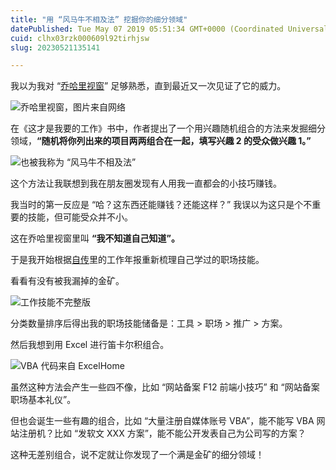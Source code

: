 ```yaml
---
title: "用 “风马牛不相及法” 挖掘你的细分领域"
datePublished: Tue May 07 2019 05:51:34 GMT+0000 (Coordinated Universal Time)
cuid: clhx03rzk000609l92tirhjsw
slug: 20230521135141

---
```


我以为我对 “[乔哈里视窗](http://mp.weixin.qq.com/s?__biz=MzI3MzU5MDA1OQ==&mid=2247485292&idx=1&sn=b646be5297f8432d6ccc0801702e3b9d&chksm=eb21b528dc563c3efff3ef59908908b81a231b2aee85d65b689aed2b5a4b146522e476a9879b&scene=21#wechat_redirect)” 足够熟悉，直到最近又一次见证了它的威力。

![乔哈里视窗，图片来自网络](https://cdn.hashnode.com/res/hashnode/image/upload/v1684648229080/2a047428-8ebe-4f37-801e-c8d3a9a2d976.jpeg)

在《这才是我要的工作》书中，作者提出了一个用兴趣随机组合的方法来发掘细分领域，**“随机将你列出来的项目两两组合在一起，填写兴趣 2 的受众做兴趣 1。”**

![也被我称为 “风马牛不相及法”](https://cdn.hashnode.com/res/hashnode/image/upload/v1684648240417/5b7b6bc7-75d5-40f2-a827-320c8dcb33cd.jpeg)

这个方法让我联想到我在朋友圈发现有人用我一直都会的小技巧赚钱。

我当时的第一反应是 “哈？这东西还能赚钱？还能这样？” 我误以为这只是个不重要的技能，但可能受众并不小。

这在乔哈里视窗里叫 **“我不知道自己知道”。**

于是我开始根据[自传](http://mp.weixin.qq.com/s?__biz=MzI3MzU5MDA1OQ==&mid=2247484633&idx=1&sn=4aada58de098175ab7a33f6f99d49401&chksm=eb21b69ddc563f8b4f61322a6cb756277c3c8fb780434189f6273798a9bdb42635f175b1dd1d&scene=21#wechat_redirect)里的工作年报重新梳理自己学过的职场技能。

看看有没有被我漏掉的金矿。

![工作技能不完整版](https://cdn.hashnode.com/res/hashnode/image/upload/v1684648257304/46fde480-ec07-4038-9e7d-f65e2f9e0a94.png)

分类数量排序后得出我的职场技能储备是：工具 &gt; 职场 &gt; 推广 &gt; 方案。

然后我想到用 Excel 进行笛卡尔积组合。

![VBA 代码来自 ExcelHome](https://cdn.hashnode.com/res/hashnode/image/upload/v1684648267297/e5091590-056a-47e9-a3d3-2d7c13b4f65e.jpeg)

虽然这种方法会产生一些四不像，比如 “网站备案 F12 前端小技巧” 和 “网站备案职场基本礼仪”。

但也会诞生一些有趣的组合，比如 “大量注册自媒体账号 VBA”，能不能写 VBA 网站注册机？比如 “发软文 XXX 方案”，能不能公开发表自己为公司写的方案？

这种无差别组合，说不定就让你发现了一个满是金矿的细分领域！
